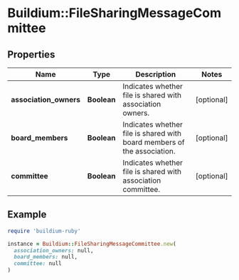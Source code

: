 # Buildium::FileSharingMessageCommittee

## Properties

| Name | Type | Description | Notes |
| ---- | ---- | ----------- | ----- |
| **association_owners** | **Boolean** | Indicates whether file is shared with association owners. | [optional] |
| **board_members** | **Boolean** | Indicates whether file is shared with board members of the association. | [optional] |
| **committee** | **Boolean** | Indicates whether file is shared with association committee. | [optional] |

## Example

```ruby
require 'buildium-ruby'

instance = Buildium::FileSharingMessageCommittee.new(
  association_owners: null,
  board_members: null,
  committee: null
)
```

